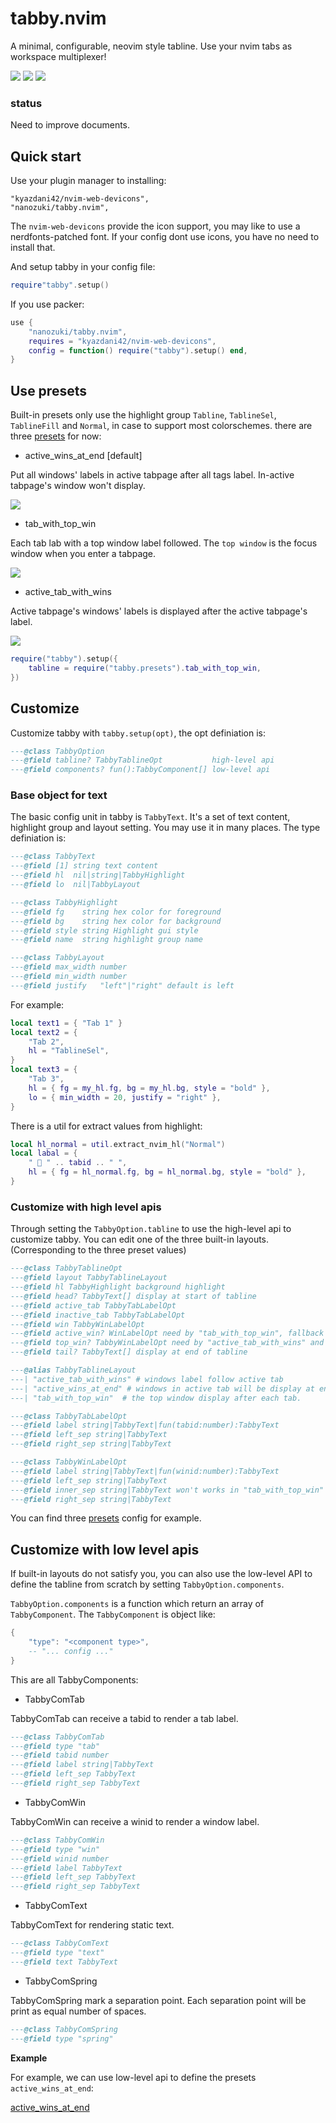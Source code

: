 # tabby.nvim

A minimal, configurable, neovim style tabline. Use your nvim tabs as workspace multiplexer!

![](./assets/tabby-default-1.png)
![](./assets/tabby-default-2.png)
![](./assets/tabby-default-3.png)

### status

Need to improve documents.

## Quick start

Use your plugin manager to installing:

```
"kyazdani42/nvim-web-devicons",
"nanozuki/tabby.nvim",
```

The `nvim-web-devicons` provide the icon support, you may like to use a nerdfonts-patched font.
If your config dont use icons, you have no need to install that.

And setup tabby in your config file:

```lua
require"tabby".setup()
```

If you use packer:

```lua
use {
    "nanozuki/tabby.nvim",
    requires = "kyazdani42/nvim-web-devicons",
    config = function() require("tabby").setup() end,
}
```

## Use presets

Built-in presets only use the highlight group `Tabline`, `TablineSel`, `TablineFill` and `Normal`,
in case to support most colorschemes.
there are three [presets](https://github.com/nanozuki/tabby.nvim/blob/main/lua/tabby/presets.lua) for now:

* active_wins_at_end [default]

Put all windows' labels in active tabpage after all tags label. In-active tabpage's window won't display.

![](./assets/tabby-default-1.png)

* tab_with_top_win

Each tab lab with a top window label followed. The `top window` is the focus window when you enter a tabpage.

![](./assets/tab_with_top_win.png)

* active_tab_with_wins

Active tabpage's windows' labels is displayed after the active tabpage's label.

![](./assets/active_tab_with_wins.png)

```lua
require("tabby").setup({
    tabline = require("tabby.presets").tab_with_top_win,
})
```

## Customize

Customize tabby with `tabby.setup(opt)`, the opt definiation is:

```lua
---@class TabbyOption
---@field tabline? TabbyTablineOpt           high-level api
---@field components? fun():TabbyComponent[] low-level api
```

### Base object for text

The basic config unit in tabby is `TabbyText`. It's a set of text content, highlight group and layout setting.
You may use it in many places. The type definiation is:

```lua
---@class TabbyText
---@field [1] string text content
---@field hl  nil|string|TabbyHighlight
---@field lo  nil|TabbyLayout

---@class TabbyHighlight
---@field fg    string hex color for foreground
---@field bg    string hex color for background
---@field style string Highlight gui style
---@field name  string highlight group name

---@class TabbyLayout
---@field max_width number
---@field min_width number
---@field justify   "left"|"right" default is left
```

For example:

```lua
local text1 = { "Tab 1" }
local text2 = {
    "Tab 2",
    hl = "TablineSel",
}
local text3 = {
    "Tab 3",
    hl = { fg = my_hl.fg, bg = my_hl.bg, style = "bold" },
    lo = { min_width = 20, justify = "right" },
}
```

There is a util for extract values from highlight:

``` lua
local hl_normal = util.extract_nvim_hl("Normal")
local labal = {
	"  " .. tabid .. " ",
	hl = { fg = hl_normal.fg, bg = hl_normal.bg, style = "bold" },
}
```

### Customize with high level apis

Through setting the `TabbyOption.tabline` to use the high-level api to customize tabby.
You can edit one of the three built-in layouts. (Corresponding to the three preset values)

```lua
---@class TabbyTablineOpt
---@field layout TabbyTablineLayout
---@field hl TabbyHighlight background highlight
---@field head? TabbyText[] display at start of tabline
---@field active_tab TabbyTabLabelOpt
---@field inactive_tab TabbyTabLabelOpt
---@field win TabbyWinLabelOpt
---@field active_win? WinLabelOpt need by "tab_with_top_win", fallback to win if this is nil
---@field top_win? TabbyWinLabelOpt need by "active_tab_with_wins" and "active_wins_at_end", fallback to win if this is nil
---@field tail? TabbyText[] display at end of tabline

---@alias TabbyTablineLayout
---| "active_tab_with_wins" # windows label follow active tab
---| "active_wins_at_end" # windows in active tab will be display at end of all tab labels
---| "tab_with_top_win"  # the top window display after each tab.

---@class TabbyTabLabelOpt
---@field label string|TabbyText|fun(tabid:number):TabbyText
---@field left_sep string|TabbyText
---@field right_sep string|TabbyText

---@class TabbyWinLabelOpt
---@field label string|TabbyText|fun(winid:number):TabbyText
---@field left_sep string|TabbyText
---@field inner_sep string|TabbyText won't works in "tab_with_top_win" layout
---@field right_sep string|TabbyText
```

You can find three [presets](./lua/tabby/presets.lua) config for example.

## Customize with low level apis

If built-in layouts do not satisfy you,
you can also use the low-level API to define the tabline from scratch by setting `TabbyOption.components`.

`TabbyOption.components` is a function which return an array of `TabbyComponent`. The `TabbyComponent` is object
like:

```lua
{
    "type": "<component type>",
    -- "... config ..."
}
```

This are all TabbyComponents:

* TabbyComTab

TabbyComTab can receive a tabid to render a tab label.

```lua
---@class TabbyComTab
---@field type "tab"
---@field tabid number
---@field label string|TabbyText
---@field left_sep TabbyText
---@field right_sep TabbyText
```

* TabbyComWin

TabbyComWin can receive a winid to render a window label.

```lua
---@class TabbyComWin
---@field type "win"
---@field winid number
---@field label TabbyText
---@field left_sep TabbyText
---@field right_sep TabbyText
```

* TabbyComText

TabbyComText for rendering static text.

```lua
---@class TabbyComText
---@field type "text"
---@field text TabbyText
```

* TabbyComSpring

TabbyComSpring mark a separation point. Each separation point will be print as equal number of spaces.

```lua
---@class TabbyComSpring
---@field type "spring"
```

**Example**

For example, we can use low-level api to define the presets `active_wins_at_end`:

[active_wins_at_end](./examples/low-level-example.lua)
